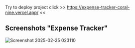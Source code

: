 Try to deploy project click >> https://expense-tracker-coral-nine.vercel.app/ <<

## **Screenshots "Expense Tracker"**
![Screenshot 2025-02-25 023110](https://github.com/user-attachments/assets/1e338a47-6053-4e77-9562-d7445f19b077)
